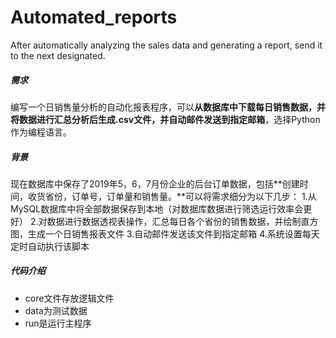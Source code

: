 # Automated_reports
After automatically analyzing the sales data and generating a report, send it to the next designated.
##### 需求
编写一个日销售量分析的自动化报表程序，可以**从数据库中下载每日销售数据，并将数据进行汇总分析后生成.csv文件，并自动邮件发送到指定邮箱**，选择Python作为编程语言。


##### 背景
现在数据库中保存了2019年5，6，7月份企业的后台订单数据，包括**创建时间，收货省份，订单号，订单量和销售量。**可以将需求细分为以下几步：
1.从MySQL数据库中将全部数据保存到本地（对数据库数据进行筛选运行效率会更好）
2.对数据进行数据透视表操作，汇总每日各个省份的销售数据，并绘制直方图，生成一个日销售报表文件
3.自动邮件发送该文件到指定邮箱
4.系统设置每天定时自动执行该脚本

##### 代码介绍
- core文件存放逻辑文件
- data为测试数据
- run是运行主程序
